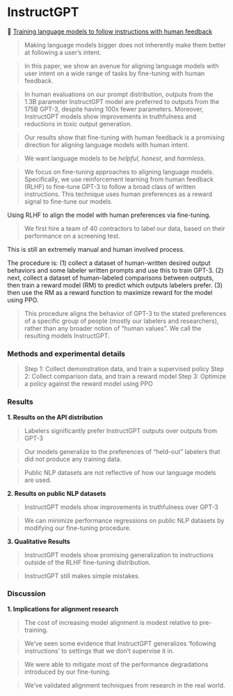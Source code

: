 # InstructGPT

📜 [Training language models to follow instructions with human feedback](https://arxiv.org/pdf/2203.02155)

> Making language models bigger does not inherently make them better at following a user’s intent.

> In this paper, we show an avenue for aligning language models with user intent on a wide range of tasks by fine-tuning with human feedback.

> In human evaluations on our prompt distribution, outputs from the 1.3B parameter InstructGPT model are preferred to outputs from the 175B GPT-3, despite having 100x fewer parameters. Moreover, InstructGPT models show improvements in truthfulness and reductions in toxic output generation.

> Our results show that fine-tuning with human feedback is a promising direction for aligning language models with human intent.

> We want language models to be _helpful_, _honest_, and _harmless_.

> We focus on fine-tuning approaches to aligning language models. Specifically, we use reinforcement learning from human feedback (RLHF) to fine-tune GPT-3 to follow a broad class of written instructions. This technique uses human preferences as a reward signal to fine-tune our models.

Using RLHF to align the model with human preferences via fine-tuning.

> We first hire a team of 40 contractors to label our data, based on their performance on a screening test.

This is still an extremely manual and human involved process.

The procedure is:
(1) collect a dataset of human-written desired output behaviors and some labeler written prompts and use this to train GPT-3.
(2) next, collect a dataset of human-labeled comparisons between outputs, then train a reward model (RM) to predict which outputs labelers prefer.
(3) then use the RM as a reward function to maximize reward for the model using PPO.

> This procedure aligns the behavior of GPT-3 to the stated preferences of a specific group of people (mostly our labelers and researchers), rather than any broader notion of “human values”. We call the resulting models InstructGPT.

### Methods and experimental details

> Step 1: Collect demonstration data, and train a supervised policy
> Step 2: Collect comparison data, and train a reward model
> Step 3: Optimize a policy against the reward model using PPO

### Results

**1. Results on the API distribution**

> Labelers significantly prefer InstructGPT outputs over outputs from GPT-3

> Our models generalize to the preferences of “held-out” labelers that did not produce any training data.

> Public NLP datasets are not reflective of how our language models are used.

**2. Results on public NLP datasets**

> InstructGPT models show improvements in truthfulness over GPT-3

> We can minimize performance regressions on public NLP datasets by modifying our fine-tuning procedure.

**3. Qualitative Results**

> InstructGPT models show promising generalization to instructions outside of the RLHF fine-tuning distribution.

> InstructGPT still makes simple mistakes.

### Discussion

**1. Implications for alignment research**

> The cost of increasing model alignment is modest relative to pre-training.

> We’ve seen some evidence that InstructGPT generalizes ‘following instructions’ to settings that we don’t supervise it in.

> We were able to mitigate most of the performance degradations introduced by our fine-tuning.

> We’ve validated alignment techniques from research in the real world.
